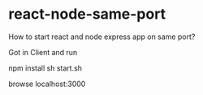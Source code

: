 # react-node-same-port
How to start react and node express app on same port?

Got  in Client and run

npm install
sh start.sh 

browse
localhost:3000

